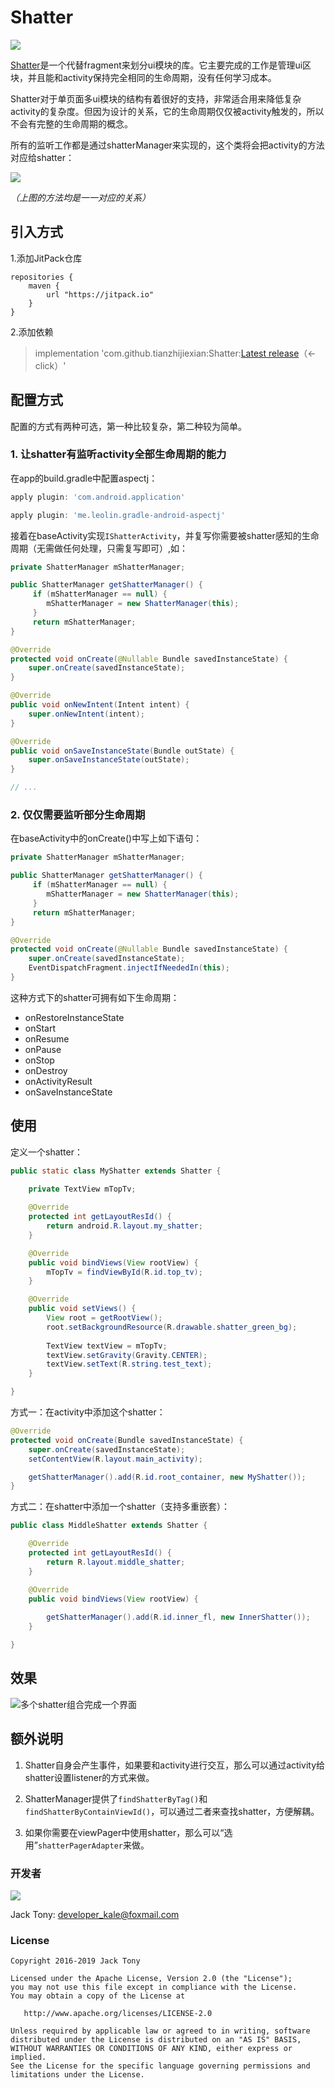 # Shatter

[![](https://jitpack.io/v/tianzhijiexian/Shatter.svg)](https://jitpack.io/#tianzhijiexian/Shatter)

[Shatter](https://github.com/tianzhijiexian/Shatter)是一个代替fragment来划分ui模块的库。它主要完成的工作是管理ui区块，并且能和activity保持完全相同的生命周期，没有任何学习成本。

Shatter对于单页面多ui模块的结构有着很好的支持，非常适合用来降低复杂activity的复杂度。但因为设计的关系，它的生命周期仅仅被activity触发的，所以不会有完整的生命周期的概念。

所有的监听工作都是通过shatterManager来实现的，这个类将会把activity的方法对应给shatter：

![](http://static.zybuluo.com/shark0017/yui6evs3qghmofoevdxripzo/image_1btm78fhn1inj2mbn8gnunm3a9.png)

*（上图的方法均是一一对应的关系）*

## 引入方式

1.添加JitPack仓库

```
repositories {
    maven {
        url "https://jitpack.io"
    }
}
```

2.添加依赖

> implementation 'com.github.tianzhijiexian:Shatter:[Latest release](https://github.com/tianzhijiexian/Shatter/releases)（<-click）'


## 配置方式

配置的方式有两种可选，第一种比较复杂，第二种较为简单。

### 1. 让shatter有监听activity全部生命周期的能力

在app的build.gradle中配置aspectj：

```gradle
apply plugin: 'com.android.application'

apply plugin: 'me.leolin.gradle-android-aspectj'
```

接着在baseActivity实现`IShatterActivity`，并复写你需要被shatter感知的生命周期（无需做任何处理，只需复写即可）,如：

```java
private ShatterManager mShatterManager;

public ShatterManager getShatterManager() {
     if (mShatterManager == null) {
    	mShatterManager = new ShatterManager(this);
     }
     return mShatterManager;
}

@Override
protected void onCreate(@Nullable Bundle savedInstanceState) {
    super.onCreate(savedInstanceState);
}

@Override
public void onNewIntent(Intent intent) {
    super.onNewIntent(intent);
}

@Override
public void onSaveInstanceState(Bundle outState) {
    super.onSaveInstanceState(outState);
}

// ...

```

### 2. 仅仅需要监听部分生命周期

在baseActivity中的onCreate()中写上如下语句：

```java
private ShatterManager mShatterManager;

public ShatterManager getShatterManager() {
     if (mShatterManager == null) {
    	mShatterManager = new ShatterManager(this);
     }
     return mShatterManager;
}

@Override
protected void onCreate(@Nullable Bundle savedInstanceState) {
    super.onCreate(savedInstanceState);
    EventDispatchFragment.injectIfNeededIn(this);
}
```

这种方式下的shatter可拥有如下生命周期：

- onRestoreInstanceState
- onStart
- onResume
- onPause
- onStop
- onDestroy
- onActivityResult
- onSaveInstanceState

## 使用

定义一个shatter：

```java
public static class MyShatter extends Shatter {

    private TextView mTopTv;
    
    @Override
    protected int getLayoutResId() {
        return android.R.layout.my_shatter;
    }

    @Override
    public void bindViews(View rootView) {
        mTopTv = findViewById(R.id.top_tv);
    }

    @Override
    public void setViews() {
        View root = getRootView();
        root.setBackgroundResource(R.drawable.shatter_green_bg);
        
        TextView textView = mTopTv;
        textView.setGravity(Gravity.CENTER);
        textView.setText(R.string.test_text);
    }

}
```

方式一：在activity中添加这个shatter：

```java
@Override
protected void onCreate(Bundle savedInstanceState) {
    super.onCreate(savedInstanceState);
    setContentView(R.layout.main_activity);

    getShatterManager().add(R.id.root_container, new MyShatter());
}
```

方式二：在shatter中添加一个shatter（支持多重嵌套）：

```java
public class MiddleShatter extends Shatter {

    @Override
    protected int getLayoutResId() {
        return R.layout.middle_shatter;
    }

    @Override
    public void bindViews(View rootView) {
    
        getShatterManager().add(R.id.inner_fl, new InnerShatter());
    }

}
```

## 效果

![多个shatter组合完成一个界面](http://static.zybuluo.com/shark0017/wutbgvnqsfo8asckods283hi/image_1cjqj2ula1ma91hul17dq7qj16bs23.png)

## 额外说明

1. Shatter自身会产生事件，如果要和activity进行交互，那么可以通过activity给shatter设置listener的方式来做。

2. ShatterManager提供了`findShatterByTag()`和`findShatterByContainViewId()`，可以通过二者来查找shatter，方便解耦。

3. 如果你需要在viewPager中使用shatter，那么可以“选用”`shatterPagerAdapter`来做。

### 开发者
![](https://avatars3.githubusercontent.com/u/9552155?v=3&s=460)

Jack Tony: <developer_kale@foxmail.com>

### License

    Copyright 2016-2019 Jack Tony

    Licensed under the Apache License, Version 2.0 (the "License");
    you may not use this file except in compliance with the License.
    You may obtain a copy of the License at

       http://www.apache.org/licenses/LICENSE-2.0

    Unless required by applicable law or agreed to in writing, software
    distributed under the License is distributed on an "AS IS" BASIS,
    WITHOUT WARRANTIES OR CONDITIONS OF ANY KIND, either express or implied.
    See the License for the specific language governing permissions and
    limitations under the License.
